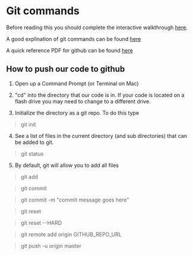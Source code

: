# Git commands

Before reading this you should complete the interactive walkthrough [here](https://try.github.io/levels/1/challenges/1).

A good explination of git commands can be found [here](http://gitref.org/)

A quick reference PDF for github can be found [here](https://training.github.com/kit/downloads/github-git-cheat-sheet.pdf)

## How to push our code to github

1. Open up a Command Prompt (or Terminal on Mac) 

2. "cd" into the directory that our code is in. If your code is located on a flash drive you may need to change to a different drive.

3. Initialize the directory as a git repo. To do this type 

> git init

4. See a list of files in the current directory (and sub directories) that can be added to git.

> git status

5. By default, git will allow you to add all files


> git add

> git commit

> git commit -m "commit message goes here"

> git reset

> git reset --HARD

> git remote add origin GITHUB_REPO_URL

> git push -u origin master